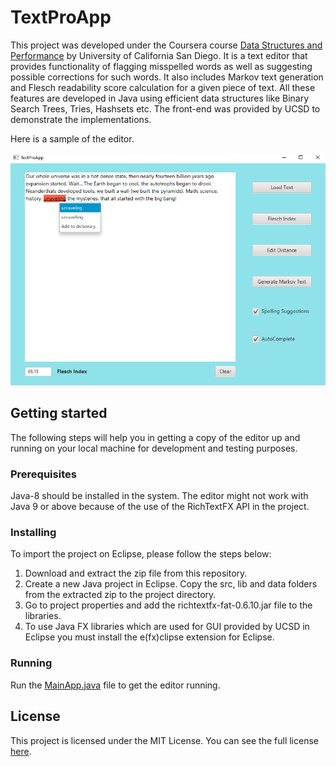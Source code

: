 # TextProApp

This project was developed under the Coursera course [Data Structures and Performance](https://www.coursera.org/learn/data-structures-optimizing-performance?specialization=java-object-oriented) by University of California San Diego. It is a text editor that provides functionality of 
flagging misspelled words as well as suggesting possible corrections for such words. It also includes Markov text generation and Flesch readability score calculation for a given 
piece of text. All these features are developed in Java using efficient data structures like Binary Search Trees, Tries, Hashsets etc. The front-end was provided by UCSD to demonstrate the implementations.

Here is a sample of the editor.

![Project screenshot](/images/Demo.png)

## Getting started
The following steps will help you in getting a copy of the editor up and running on your local machine for development and testing purposes. 

### Prerequisites
Java-8 should be installed in the system. The editor might not work with Java 9 or above because of the use of the RichTextFX API in the project.

### Installing
To import the project on Eclipse, please follow the steps below:
1. Download and extract the zip file from this repository.
2. Create a new Java project in Eclipse. Copy the src, lib and data folders from the extracted zip to the project directory.
3. Go to project properties and add the richtextfx-fat-0.6.10.jar file to the libraries.
4. To use Java FX libraries which are used for GUI provided by UCSD in Eclipse you must install the e(fx)clipse extension for Eclipse.

### Running
Run the [MainApp.java](/src/application/MainApp.java) file to get the editor running.

## License
This project is licensed under the MIT License. You can see the full license [here](/LICENSE.md).
